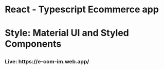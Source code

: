 <h1> React - Typescript Ecommerce app<h1>

<p> Style: Material UI and Styled Components </p>

<h3> Live: https://e-com-im.web.app/ </h3>
